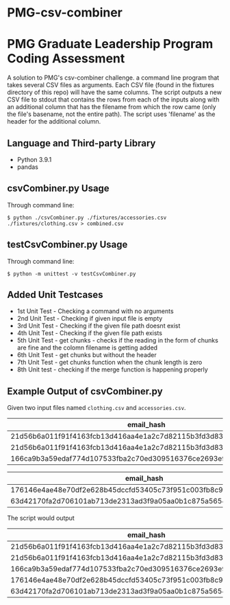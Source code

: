 # PMG-csv-combiner
# PMG Graduate Leadership Program Coding Assessment


A solution to PMG's csv-combiner challenge. a command line program that takes several CSV files as arguments. Each CSV file (found in the fixtures directory of this repo) will have the same columns. The script outputs a new CSV file to stdout that contains the rows from each of the inputs along with an additional column that has the filename from which the row came (only the file's basename, not the entire path). The script uses 'filename' as the header for the additional column.

## Language and Third-party Library

- Python 3.9.1
- pandas

## csvCombiner.py Usage

Through command line:
```
$ python ./csvCombiner.py ./fixtures/accessories.csv ./fixtures/clothing.csv > combined.csv
```

## testCsvCombiner.py Usage

Through command line: 
```
$ python -m unittest -v testCsvCombiner.py
```

## Added Unit Testcases
- 1st Unit Test - Checking a command with no arguments
- 2nd Unit Test - Checking if given input file is empty
- 3rd Unit Test - Checking if the given file path doesnt exist
- 4th Unit Test - Checking if the given file path exists
- 5th Unit Test - get chunks - checks if the reading in the form of chunks are fine and the colomn filename is getting added
- 6th Unit Test - get chunks but without the header
- 7th Unit Test - get chunks function when the chunk length is zero
- 8th Unit test - checking if the merge function is happening properly


## Example Output of csvCombiner.py

Given two input files named `clothing.csv` and `accessories.csv`.

|email_hash|category|
|----------|--------|
|21d56b6a011f91f4163fcb13d416aa4e1a2c7d82115b3fd3d831241fd63|Shirts|
|21d56b6a011f91f4163fcb13d416aa4e1a2c7d82115b3fd3d831241fd63|Pants|
|166ca9b3a59edaf774d107533fba2c70ed309516376ce2693e92c777dd971c4b|Cardigans|

|email_hash|category|
|----------|--------|
|176146e4ae48e70df2e628b45dccfd53405c73f951c003fb8c9c09b3207e7aab|Wallets|
|63d42170fa2d706101ab713de2313ad3f9a05aa0b1c875a56545cfd69f7101fe|Purses|

The script would output

|email_hash|category|filename|
|----------|--------|--------|
|21d56b6a011f91f4163fcb13d416aa4e1a2c7d82115b3fd3d831241fd63|Shirts|clothing.csv|
|21d56b6a011f91f4163fcb13d416aa4e1a2c7d82115b3fd3d831241fd63|Pants|clothing.csv|
|166ca9b3a59edaf774d107533fba2c70ed309516376ce2693e92c777dd971c4b|Cardigans|clothing.csv|
|176146e4ae48e70df2e628b45dccfd53405c73f951c003fb8c9c09b3207e7aab|Wallets|accessories.csv|
|63d42170fa2d706101ab713de2313ad3f9a05aa0b1c875a56545cfd69f7101fe|Purses|accessories.csv|
